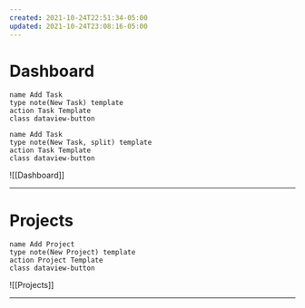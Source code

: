 ```yaml
---
created: 2021-10-24T22:51:34-05:00
updated: 2021-10-24T23:08:16-05:00
---
```


# Dashboard
```button
name Add Task
type note(New Task) template
action Task Template
class dataview-button
```

```button
name Add Task
type note(New Task, split) template
action Task Template
class dataview-button
```


![[Dashboard]]

---

# Projects
```button
name Add Project
type note(New Project) template
action Project Template
class dataview-button
```

![[Projects]]

---
